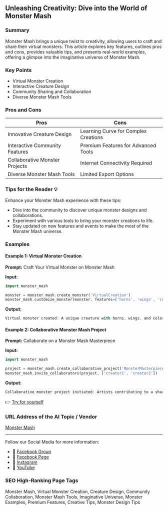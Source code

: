 ## Unleashing Creativity: Dive into the World of Monster Mash

### Summary
Monster Mash brings a unique twist to creativity, allowing users to craft and share their virtual monsters. This article explores key features, outlines pros and cons, provides valuable tips, and presents real-world examples, offering a glimpse into the imaginative universe of Monster Mash.

### Key Points
- Virtual Monster Creation
- Interactive Creature Design
- Community Sharing and Collaboration
- Diverse Monster Mash Tools

### Pros and Cons

| Pros                              | Cons                                    |
|-----------------------------------|-----------------------------------------|
| Innovative Creature Design        | Learning Curve for Complex Creations    |
| Interactive Community Features    | Premium Features for Advanced Tools    |
| Collaborative Monster Projects    | Internet Connectivity Required        |
| Diverse Monster Mash Tools        | Limited Export Options                 |

### Tips for the Reader 💡
Enhance your Monster Mash experience with these tips:
- Dive into the community to discover unique monster designs and collaborations.
- Experiment with various tools to bring your monster creations to life.
- Stay updated on new features and events to make the most of the Monster Mash universe.

### Examples

#### Example 1: Virtual Monster Creation
**Prompt:** Craft Your Virtual Monster on Monster Mash

**Input:**
```dart
import monster_mash

monster = monster_mash.create_monster('VirtualCreation')
monster_mash.customize_monster(monster, features=['horns', 'wings', 'colorful_scales'])
```

**Output:**
```dart
Virtual monster created: A unique creature with horns, wings, and colorful scales.
```

#### Example 2: Collaborative Monster Mash Project
**Prompt:** Collaborate on a Monster Mash Masterpiece

**Input:**
```dart
import monster_mash

project = monster_mash.create_collaborative_project('MonsterMasterpiece')
monster_mash.invite_collaborators(project, ['creator1', 'creator2'])
```

**Output:**
```dart
Collaborative monster project initiated: Artists contributing to a shared monster canvas.
```

👉 <a href="https://monstermash.zone/" target="_blank">Try for yourself</a>

### URL Address of the AI Topic / Vendor
<a href="https://monstermash.zone/" target="_blank">Monster Mash</a>

---

Follow our Social Media for more information:

- 📘 <a href="https://www.facebook.com/groups/trionxai" target="_blank">Facebook Group</a>
- 📄 <a href="https://www.facebook.com/ai.trionxai" target="_blank">Facebook Page</a>
- 📸 <a href="https://www.instagram.com/trionxai/" target="_blank">Instagram</a>
- 🎥 <a href="https://www.youtube.com/@robotdocs/" target="_blank">YouTube</a>

### SEO High-Ranking Page Tags
Monster Mash, Virtual Monster Creation, Creature Design, Community Collaboration, Monster Mash Tools, Imaginative Universe, Monster Examples, Premium Features, Creative Tips, Monster Design Tips